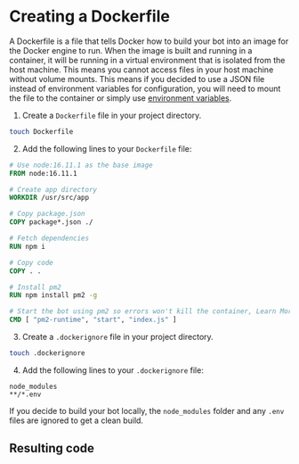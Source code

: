 # Creating a Dockerfile

A Dockerfile is a file that tells Docker how to build your bot into an image for the Docker engine to run.
When the image is built and running in a container, it will be running in a virtual environment that is isolated from the host machine.
This means you cannot access files in your host machine without volume mounts. This means if you decided to use a JSON file instead of environment variables for configuration, you will need to mount the file to the container or simply use [environment variables](/creating-your-bot/#using-environment-variables).

1. Create a `Dockerfile` file in your project directory.

```bash
touch Dockerfile
```

2. Add the following lines to your `Dockerfile` file:

```dockerfile
# Use node:16.11.1 as the base image
FROM node:16.11.1

# Create app directory
WORKDIR /usr/src/app

# Copy package.json
COPY package*.json ./

# Fetch dependencies
RUN npm i

# Copy code
COPY . .

# Install pm2
RUN npm install pm2 -g

# Start the bot using pm2 so errors won't kill the container, Learn More: https://discordjs.guide/improving-dev-environment/pm2.html#installation
CMD [ "pm2-runtime", "start", "index.js" ]
```

3. Create a `.dockerignore` file in your project directory.

```bash
touch .dockerignore
```

4. Add the following lines to your `.dockerignore` file:

```dockerignore
node_modules
**/*.env
```

If you decide to build your bot locally, the `node_modules` folder and any `.env` files are ignored to get a clean build.

## Resulting code

<ResultingCode />
